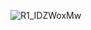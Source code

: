 ![R1_IDZWoxMw](https://user-images.githubusercontent.com/71270607/99940405-25024600-2d7d-11eb-9e3f-112cccb9033b.jpg)
